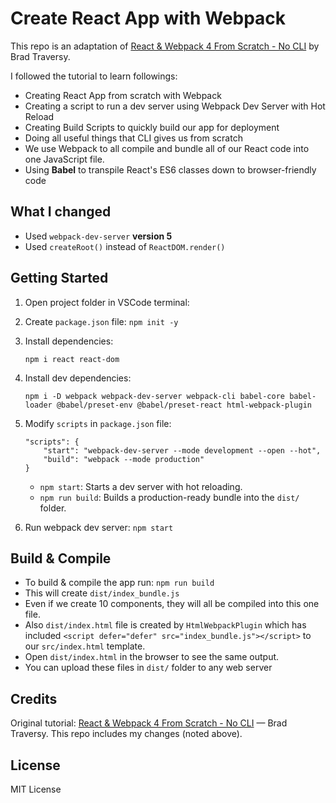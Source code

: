 # Create React App with Webpack
This repo is an adaptation of [React & Webpack 4 From Scratch - No CLI](https://www.youtube.com/watch?v=deyxI-6C2u4&list=PLillGF-RfqbY3c2r0htQyVbDJJoBFE6Rb&index=23&pp=iAQB) by Brad Traversy. 

I followed the tutorial to learn followings:
- Creating React App from scratch with Webpack
- Creating a script to run a dev server using Webpack Dev Server with Hot Reload
- Creating Build Scripts to quickly build our app for deployment
- Doing all useful things that CLI gives us from scratch
- We use Webpack to all compile and bundle all of our React code into one JavaScript file. 
- Using **Babel** to transpile React's ES6 classes down to browser-friendly code


## What I changed
- Used `webpack-dev-server` **version 5** 
- Used `createRoot()` instead of `ReactDOM.render()`


## Getting Started

1. Open project folder in VSCode terminal:
2. Create `package.json` file: `npm init -y`
3. Install dependencies:
    ```
    npm i react react-dom
    ```
4. Install dev dependencies:
    ```
    npm i -D webpack webpack-dev-server webpack-cli babel-core babel-loader @babel/preset-env @babel/preset-react html-webpack-plugin
    ```
5. Modify `scripts` in `package.json` file:
    ```
    "scripts": {
        "start": "webpack-dev-server --mode development --open --hot",
        "build": "webpack --mode production"
    }
    ```
    - `npm start`: Starts a dev server with hot reloading.
    - `npm run build`: Builds a production-ready bundle into the `dist/` folder.
    
6. Run webpack dev server: `npm start`

## Build & Compile
- To build & compile the app run: `npm run build`
- This will create `dist/index_bundle.js` 
- Even if we create 10 components, they will all be compiled into this one file.
- Also `dist/index.html` file is created by `HtmlWebpackPlugin` which has included `<script defer="defer" src="index_bundle.js"></script>` to our `src/index.html` template.
- Open `dist/index.html` in the browser to see the same output.
- You can upload these files in `dist/` folder to any web server


## Credits
Original tutorial: [React & Webpack 4 From Scratch - No CLI](https://www.youtube.com/watch?v=deyxI-6C2u4&list=PLillGF-RfqbY3c2r0htQyVbDJJoBFE6Rb&index=23&pp=iAQB) — Brad Traversy.
This repo includes my changes (noted above).

## License
MIT License